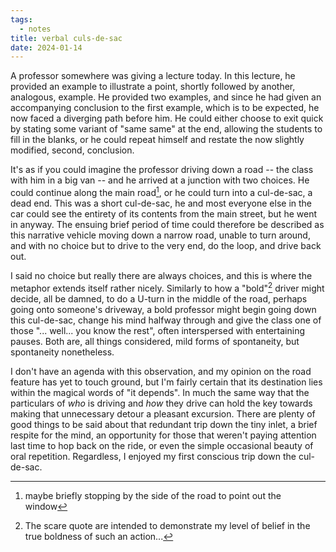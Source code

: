 ```yaml
---
tags:
  - notes
title: verbal culs-de-sac
date: 2024-01-14
---
```


A professor somewhere was giving a lecture today. In this lecture, he provided an example to illustrate a point, shortly followed by another, analogous, example. He provided two examples, and since he had given an accompanying conclusion to the first example, which is to be expected, he now faced a diverging path before him. He could either choose to exit quick by stating some variant of "same same" at the end, allowing the students to fill in the blanks, or he could repeat himself and restate the now slightly modified, second, conclusion.

It's as if you could imagine the professor driving down a road -- the class with him in a big van -- and he arrived at a junction with two choices. He could continue along the main road[^1], or he could turn into a cul-de-sac, a dead end. This was a short cul-de-sac, he and most everyone else in the car could see the entirety of its contents from the main street, but he went in anyway. The ensuing brief period of time could therefore be described as this narrative vehicle moving down a narrow road, unable to turn around, and with no choice but to drive to the very end, do the loop, and drive back out.

I said no choice but really there are always choices, and this is where the metaphor extends itself rather nicely. Similarly to how a "bold"[^2] driver might decide, all be damned, to do a U-turn in the middle of the road, perhaps going onto someone's driveway, a bold professor might begin going down this cul-de-sac, change his mind halfway through and give the class one of those "... well... you know the rest", often interspersed with entertaining pauses. Both are, all things considered, mild forms of spontaneity, but spontaneity nonetheless.

I don't have an agenda with this observation, and my opinion on the road feature has yet to touch ground, but I'm fairly certain that its destination lies within the magical words of "it depends". In much the same way that the particulars of _who_ is driving and _how_ they drive can hold the key towards making that unnecessary detour a pleasant excursion. There are plenty of good things to be said about that redundant trip down the tiny inlet, a brief respite for the mind, an opportunity for those that weren't paying attention last time to hop back on the ride, or even the simple occasional beauty of oral repetition. Regardless, I enjoyed my first conscious trip down the cul-de-sac.

[^1]: maybe briefly stopping by the side of the road to point out the window
[^2]: The scare quote are intended to demonstrate my level of belief in the true boldness of such an action...
